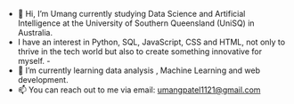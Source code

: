 - 👋 Hi, I’m Umang currently studying Data Science and Artificial Intelligence at the University of Southern Queensland (UniSQ) in Australia.
- I have an interest in Python, SQL, JavaScript, CSS and HTML, not only to thrive in the tech world but also to create something innovative for myself. 
                                                                                    -
- 🌱 I’m currently learning data analysis , Machine Learning and web development.
- 📫 You can reach out to me via email: umangpatel1121@gmail.com 
